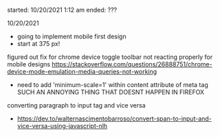 started: 10/20/2021 1:12 am
ended: ???


10/20/2021
- going to implement mobile first design 
- start at 375 px!

figured out fix for chrome device toggle toolbar not reacting properly for mobile designs
https://stackoverflow.com/questions/26888751/chrome-device-mode-emulation-media-queries-not-working
- need to add 'minimum-scale=1' within content attribute of meta tag SUCH AN ANNOYING THING THAT DOESNT HAPPEN IN FIREFOX

converting paragraph to input tag and vice versa
- https://dev.to/walternascimentobarroso/convert-span-to-input-and-vice-versa-using-javascript-nlh